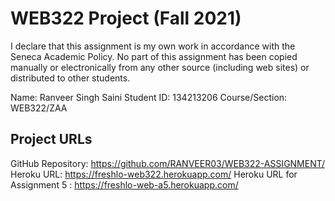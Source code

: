 # WEB322 Project (Fall 2021)
I declare that this assignment is my own work in accordance with the Seneca Academic Policy.
No part of this assignment has been copied manually or electronically from any other source (including web sites) or distributed to other students. 

Name: Ranveer Singh Saini
Student ID: 134213206
Course/Section: WEB322/ZAA

## Project URLs
GitHub Repository: https://github.com/RANVEER03/WEB322-ASSIGNMENT/ 
Heroku URL: https://freshlo-web322.herokuapp.com/
Heroku URL for Assignment 5 : https://freshlo-web-a5.herokuapp.com/
